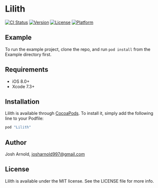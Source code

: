 # Lilith

[![CI Status](http://img.shields.io/travis/joshuaarnold/Lilith.svg?style=flat)](https://travis-ci.org/joshuaarnold/Lilith)
[![Version](https://img.shields.io/cocoapods/v/Lilith.svg?style=flat)](http://cocoapods.org/pods/Lilith)
[![License](https://img.shields.io/cocoapods/l/Lilith.svg?style=flat)](http://cocoapods.org/pods/Lilith)
[![Platform](https://img.shields.io/cocoapods/p/Lilith.svg?style=flat)](http://cocoapods.org/pods/Lilith)

## Example

To run the example project, clone the repo, and run `pod install` from the Example directory first.

## Requirements
- iOS 8.0+ 
- Xcode 7.3+

## Installation

Lilith is available through [CocoaPods](http://cocoapods.org). To install
it, simply add the following line to your Podfile:

```ruby
pod "Lilith"
```

## Author

Josh Arnold, josharnold997@gmail.com

## License

Lilith is available under the MIT license. See the LICENSE file for more info.
